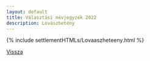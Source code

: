 ```yaml
---
layout: default
title: Választási névjegyzék 2022
description: Lovászhetény
---
```


{% include settlementHTMLs/Lovaaszheteeny.html %}

[Vissza](../)